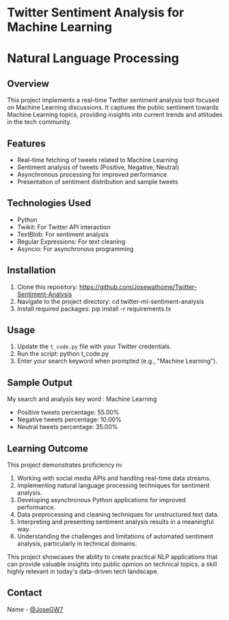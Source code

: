 # Twitter Sentiment Analysis for Machine Learning
# Natural Language Processing

## Overview
This project implements a real-time Twitter sentiment analysis tool focused on Machine Learning discussions. It captures the public sentiment towards Machine Learning topics, providing insights into current trends and attitudes in the tech community.

## Features
- Real-time fetching of tweets related to Machine Learning
- Sentiment analysis of tweets (Positive, Negative, Neutral)
- Asynchronous processing for improved performance
- Presentation of sentiment distribution and sample tweets

## Technologies Used
- Python
- Twikit: For Twitter API interaction
- TextBlob: For sentiment analysis
- Regular Expressions: For text cleaning
- Asyncio: For asynchronous programming

## Installation
1. Clone this repository: https://github.com/Josewathome/Twitter-Sentiment-Analysis
2. Navigate to the project directory: cd twitter-ml-sentiment-analysis
3. Install required packages: pip install -r requirements.tx
## Usage
1. Update the `t_code.py` file with your Twitter credentials.
2. Run the script: python t_code.py
3. Enter your search keyword when prompted (e.g., "Machine Learning").

## Sample Output
My search and analysis key word : Machine Learning
- Positive tweets percentage: 55.00%
- Negative tweets percentage: 10.00%
- Neutral tweets percentage: 35.00%

## Learning Outcome
This project demonstrates proficiency in:
1. Working with social media APIs and handling real-time data streams.
2. Implementing natural language processing techniques for sentiment analysis.
3. Developing asynchronous Python applications for improved performance.
4. Data preprocessing and cleaning techniques for unstructured text data.
5. Interpreting and presenting sentiment analysis results in a meaningful way.
6. Understanding the challenges and limitations of automated sentiment analysis, particularly in technical domains.

This project showcases the ability to create practical NLP applications that can provide valuable insights into public opinion on technical topics, a skill highly relevant in today's data-driven tech landscape.


## Contact
Name - [@JoseGW7](https://twitter.com/JoseGW7)
